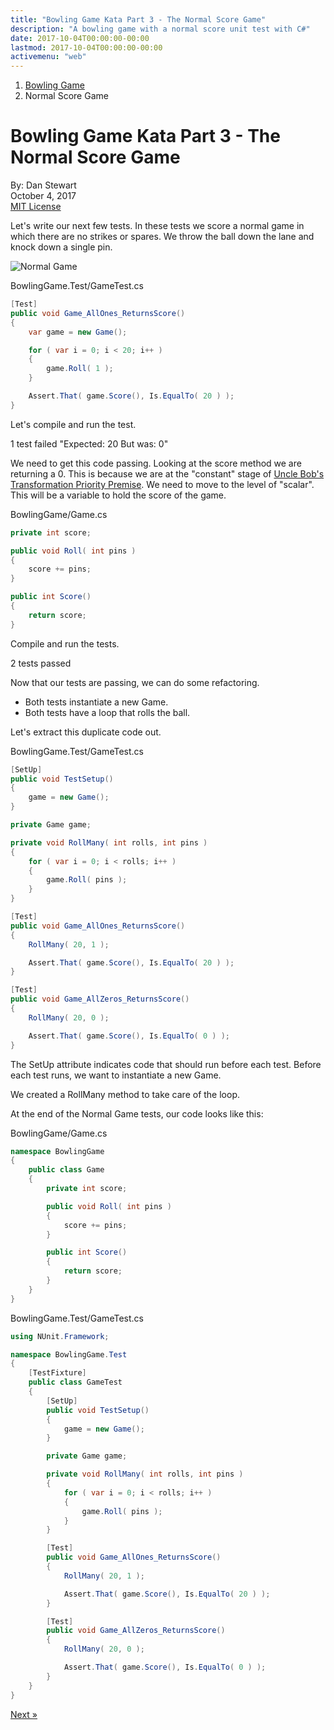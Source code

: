 ```yaml
---
title: "Bowling Game Kata Part 3 - The Normal Score Game"
description: "A bowling game with a normal score unit test with C#"
date: 2017-10-04T00:00:00-00:00
lastmod: 2017-10-04T00:00:00-00:00
activemenu: "web"
---
```


<nav aria-label="breadcrumb">
  <ol class="breadcrumb">
    <li class="breadcrumb-item"><a href="/post/bowlinggame">Bowling Game</a></li>
    <li class="breadcrumb-item">Normal Score Game</li>
  </ol>
</nav>

# Bowling Game Kata Part 3 - The Normal Score Game

By: Dan Stewart\
October 4, 2017\
[MIT License](https://mit-license.org)

Let's write our next few tests. In these tests we score a normal game in which there
are no strikes or spares. We throw the ball down the lane and knock down a single pin.

![Normal Game](/images/kata/bowlinggame/allones.gif)

BowlingGame.Test/GameTest.cs

```csharp
[Test]
public void Game_AllOnes_ReturnsScore()
{
    var game = new Game();

    for ( var i = 0; i < 20; i++ )
    {
        game.Roll( 1 );
    }

    Assert.That( game.Score(), Is.EqualTo( 20 ) );
}
```

Let's compile and run the test.

<div class="alert alert-danger" role="alert">1 test failed "Expected: 20 But was: 0"</div>

We need to get this code passing. Looking at the score method we are returning a 0. This is because we are at the "constant" stage of 
[Uncle Bob's Transformation Priority Premise](https://8thlight.com/blog/uncle-bob/2013/05/27/TheTransformationPriorityPremise.html). 
We need to move to the level of "scalar". This will be a variable to hold the score of the game. 

BowlingGame/Game.cs

```csharp
private int score;

public void Roll( int pins )
{
    score += pins;
}

public int Score()
{
    return score;
}
```
        
Compile and run the tests.

<div class="alert alert-success" role="alert">2 tests passed</div>

Now that our tests are passing, we can do some refactoring.

* Both tests instantiate a new Game.
* Both tests have a loop that rolls the ball.

Let's extract this duplicate code out.

BowlingGame.Test/GameTest.cs

```csharp
[SetUp]
public void TestSetup()
{
    game = new Game();
}

private Game game;

private void RollMany( int rolls, int pins )
{
    for ( var i = 0; i < rolls; i++ )
    {
        game.Roll( pins );
    }
}

[Test]
public void Game_AllOnes_ReturnsScore()
{
    RollMany( 20, 1 );

    Assert.That( game.Score(), Is.EqualTo( 20 ) );
}

[Test]
public void Game_AllZeros_ReturnsScore()
{
    RollMany( 20, 0 );

    Assert.That( game.Score(), Is.EqualTo( 0 ) );
}
```
        
The SetUp attribute indicates code that should run before each test. Before each
test runs, we want to instantiate a new Game.

We created a RollMany method to take care of the loop.

At the end of the Normal Game tests, our code looks like this:

BowlingGame/Game.cs

```csharp
namespace BowlingGame
{
    public class Game
    {
        private int score;

        public void Roll( int pins )
        {
            score += pins;
        }

        public int Score()
        {
            return score;
        }
    }
}
```
                
BowlingGame.Test/GameTest.cs

```csharp
using NUnit.Framework;

namespace BowlingGame.Test
{
    [TestFixture]
    public class GameTest
    {
        [SetUp]
        public void TestSetup()
        {
            game = new Game();
        }

        private Game game;

        private void RollMany( int rolls, int pins )
        {
            for ( var i = 0; i < rolls; i++ )
            {
                game.Roll( pins );
            }
        }

        [Test]
        public void Game_AllOnes_ReturnsScore()
        {
            RollMany( 20, 1 );

            Assert.That( game.Score(), Is.EqualTo( 20 ) );
        }

        [Test]
        public void Game_AllZeros_ReturnsScore()
        {
            RollMany( 20, 0 );

            Assert.That( game.Score(), Is.EqualTo( 0 ) );
        }
    }
}
```

[Next &raquo;](/post/bowlinggame-sparegame)